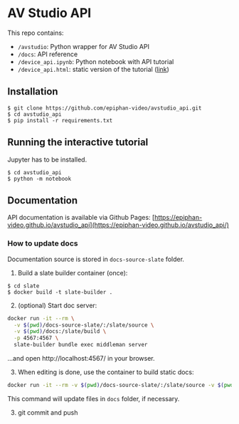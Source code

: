 # AV Studio API

This repo contains:

- `/avstudio`: Python wrapper for AV Studio API
- `/docs`: API reference
- `/device_api.ipynb`: Python notebook with API tutorial
- `/device_api.html`: static version of the tutorial ([link](http://htmlpreview.github.io/?https://github.com/epiphan-video/avstudio_api/blob/master/device_api.html))

## Installation

```
$ git clone https://github.com/epiphan-video/avstudio_api.git
$ cd avstudio_api
$ pip install -r requirements.txt
```

## Running the interactive tutorial

Jupyter has to be installed.

```
$ cd avstudio_api
$ python -m notebook
```

## Documentation

API documentation is available via Github Pages: [https://epiphan-video.github.io/avstudio_api](https://epiphan-video.github.io/avstudio_api/)


### How to update docs

Documentation source is stored in `docs-source-slate` folder.

1) Build a slate builder container (once):

```shell
$ cd slate
$ docker build -t slate-builder .
```

2) (optional) Start doc server:
```bash
docker run -it --rm \
  -v $(pwd)/docs-source-slate/:/slate/source \
  -v $(pwd)/docs:/slate/build \
  -p 4567:4567 \
  slate-builder bundle exec middleman server
```

...and open http://localhost:4567/ in your browser.

3) When editing is done, use the container to build static docs:

```bash
docker run -it --rm -v $(pwd)/docs-source-slate/:/slate/source -v $(pwd)/docs:/slate/build slate-builder
```

This command will update files in `docs` folder, if necessary.

3) git commit and push

